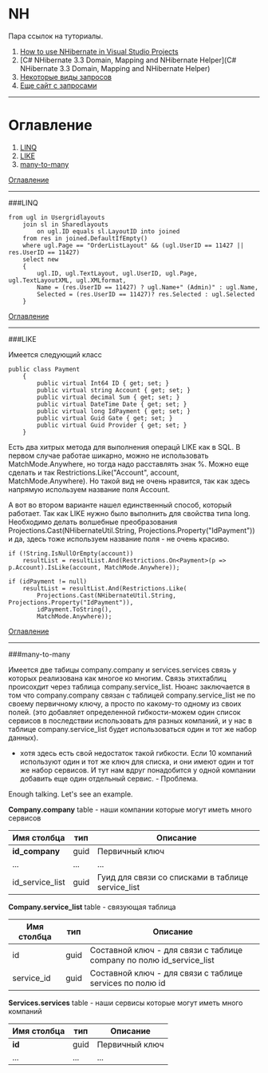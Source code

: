 NH
==

Пара ссылок на туториалы. 

1. [How to use NHibernate in Visual Studio Projects ](http://www.youtube.com/watch?v=FkmFI736wMU)
2. [C# NHibernate 3.3 Domain, Mapping and NHibernate Helper](C# NHibernate 3.3 Domain, Mapping and NHibernate Helper)
3. [Некоторые виды запросов](http://www.martinwilley.com/net/code/nhibernate/query.html)
4. [Еще сайт с запросами](http://nhibernate.info/blog/2009/12/17/queryover-in-nh-3-0.html)

---

<a name='ogl'>Оглавление</a>
===

1. [LINQ](#linq)
1. [LIKE](#like)
1. [many-to-many](#many-to-many) 


[Оглавление](#ogl)

------------------------------------------------------------------------------------------------------------

###<a name='linq'>LINQ</a>


```
from ugl in Usergridlayouts
    join sl in Sharedlayouts
        on ugl.ID equals sl.LayoutID into joined
	from res in joined.DefaultIfEmpty()
    where ugl.Page == "OrderListLayout" && (ugl.UserID == 11427 || res.UserID == 11427)
    select new
	{
		ugl.ID, ugl.TextLayout, ugl.UserID, ugl.Page, ugl.TextLayoutXML, ugl.XMLformat,
		Name = (res.UserID == 11427) ? ugl.Name+" (Admin)" : ugl.Name, 
		Selected = (res.UserID == 11427)? res.Selected : ugl.Selected 
	}
```
	
[Оглавление](#ogl)

---------------------------------------------------------------------------------------------------------

###<a name='like'>LIKE</a>

Имеется следующий класс

```
public class Payment
	{
		public virtual Int64 ID { get; set; }
		public virtual string Account { get; set; }
		public virtual decimal Sum { get; set; }
		public virtual DateTime Date { get; set; }
		public virtual long IdPayment { get; set; }
		public virtual Guid Gate { get; set; }
		public virtual Guid Provider { get; set; }
	}
```

Есть два хитрых метода для выполнения операцй LIKE как в SQL. В первом случае работае шикарно, можно не использовать MatchMode.Anywhere, но тогда надо расставлять знак %.
Можно еще сделать и так Restrictions.Like("Account", account,  MatchMode.Anywhere). Но такой вид не очень нравится, так как здесь напрямую используем название поля Account. 

А вот во втором варианте нашел единственный способ, который работает. Так как LIKE нужно было выполнить для свойства типа long. Необходимо делать волшебные преобразования Projections.Cast(NHibernateUtil.String, Projections.Property("IdPayment")) и да, здесь тоже используем название поля - не очень красиво. 

```
if (!String.IsNullOrEmpty(account))
	resultList = resultList.And(Restrictions.On<Payment>(p => p.Account).IsLike(account, MatchMode.Anywhere));

if (idPayment != null)
	resultList = resultList.And(Restrictions.Like(
		Projections.Cast(NHibernateUtil.String, Projections.Property("IdPayment")), 
		idPayment.ToString(), 
		MatchMode.Anywhere));
```

[Оглавление](#ogl)

-----------------------------------------------------------------------------------------------

###<a name='many-to-many'>many-to-many</a>

Имеется две табицы company.company и services.services связь у которых реализована как многое ко многим. Связь этихтаблиц происохдит через таблица company.service_list. Нюанс заключается в том что company.company связан с таблицей company.service_list не по своему первичному ключу, а просто по какому-то одному из своих полей. (это добавляет определенной гибкости-можем один список сервисов в последствии использовать для разных компаний, и у нас в таблице company.service_list будет использоваться один и тот же набор данных).

- хотя здесь есть свой недостаток такой гибкости. Если 10 компаний используют один и тот же ключ для списка, и они имеют один и тот же набор сервисов. И тут нам вдруг понадобится у одной компании добавить еще один отдельный сервис. - Проблема.

Enough talking. Let's see an example. 

**Company.company** table - наши компании которые могут иметь много сервисов

Имя столбца | тип | Описание
---|---|---
**id_company** | guid | Первичный ключ
...|...|...
id_service_list| guid | Гуид для связи со списками в таблице service_list

**Company.service_list** table - связующая таблица

Имя столбца | тип | Описание
---|---|---
id | guid | Составной ключ - для связи с таблице company по полю id_service_list
service_id| guid | Составной ключ - для связи с таблице services по полю id

**Services.services** table - наши сервисы которые могут иметь много компаний

Имя столбца | тип | Описание
---|---|---
**id** | guid | Первичный ключ
...|...|...
